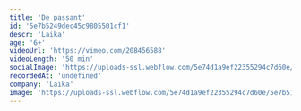 ```yaml
---
title: 'De passant'
id: '5e7b5249dec45c9805501cf1'
descr: 'Laika'
age: '6+'
videoUrl: 'https://vimeo.com/208456588'
videoLength: '50 min'
socialImage: 'https://uploads-ssl.webflow.com/5e74d1a9ef22355294c7d60e/5e7b5179eccc9dffc294d93a_Laike_DePassant.jpg'
recordedAt: 'undefined'
company: 'Laika'
image: 'https://uploads-ssl.webflow.com/5e74d1a9ef22355294c7d60e/5e7b5179eccc9dffc294d93a_Laike_DePassant.jpg'
---
```

